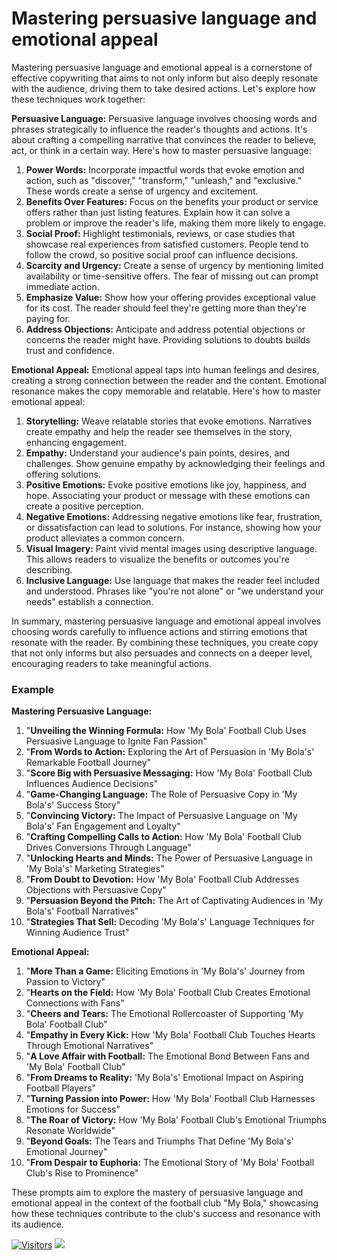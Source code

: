# Mastering persuasive language and emotional appeal

Mastering persuasive language and emotional appeal is a cornerstone of effective copywriting that aims to not only inform but also deeply resonate with the audience, driving them to take desired actions. Let's explore how these techniques work together:

**Persuasive Language:** Persuasive language involves choosing words and phrases strategically to influence the reader's thoughts and actions. It's about crafting a compelling narrative that convinces the reader to believe, act, or think in a certain way. Here's how to master persuasive language:

1. **Power Words:** Incorporate impactful words that evoke emotion and action, such as "discover," "transform," "unleash," and "exclusive." These words create a sense of urgency and excitement.
2. **Benefits Over Features:** Focus on the benefits your product or service offers rather than just listing features. Explain how it can solve a problem or improve the reader's life, making them more likely to engage.
3. **Social Proof:** Highlight testimonials, reviews, or case studies that showcase real experiences from satisfied customers. People tend to follow the crowd, so positive social proof can influence decisions.
4. **Scarcity and Urgency:** Create a sense of urgency by mentioning limited availability or time-sensitive offers. The fear of missing out can prompt immediate action.
5. **Emphasize Value:** Show how your offering provides exceptional value for its cost. The reader should feel they're getting more than they're paying for.
6. **Address Objections:** Anticipate and address potential objections or concerns the reader might have. Providing solutions to doubts builds trust and confidence.

**Emotional Appeal:** Emotional appeal taps into human feelings and desires, creating a strong connection between the reader and the content. Emotional resonance makes the copy memorable and relatable. Here's how to master emotional appeal:

1. **Storytelling:** Weave relatable stories that evoke emotions. Narratives create empathy and help the reader see themselves in the story, enhancing engagement.
2. **Empathy:** Understand your audience's pain points, desires, and challenges. Show genuine empathy by acknowledging their feelings and offering solutions.
3. **Positive Emotions:** Evoke positive emotions like joy, happiness, and hope. Associating your product or message with these emotions can create a positive perception.
4. **Negative Emotions:** Addressing negative emotions like fear, frustration, or dissatisfaction can lead to solutions. For instance, showing how your product alleviates a common concern.
5. **Visual Imagery:** Paint vivid mental images using descriptive language. This allows readers to visualize the benefits or outcomes you're describing.
6. **Inclusive Language:** Use language that makes the reader feel included and understood. Phrases like "you're not alone" or "we understand your needs" establish a connection.

In summary, mastering persuasive language and emotional appeal involves choosing words carefully to influence actions and stirring emotions that resonate with the reader. By combining these techniques, you create copy that not only informs but also persuades and connects on a deeper level, encouraging readers to take meaningful actions.

### Example

**Mastering Persuasive Language:**

1. "**Unveiling the Winning Formula:** How 'My Bola' Football Club Uses Persuasive Language to Ignite Fan Passion"
2. "**From Words to Action:** Exploring the Art of Persuasion in 'My Bola's' Remarkable Football Journey"
3. "**Score Big with Persuasive Messaging:** How 'My Bola' Football Club Influences Audience Decisions"
4. "**Game-Changing Language:** The Role of Persuasive Copy in 'My Bola's' Success Story"
5. "**Convincing Victory:** The Impact of Persuasive Language on 'My Bola's' Fan Engagement and Loyalty"
6. "**Crafting Compelling Calls to Action:** How 'My Bola' Football Club Drives Conversions Through Language"
7. "**Unlocking Hearts and Minds:** The Power of Persuasive Language in 'My Bola's' Marketing Strategies"
8. "**From Doubt to Devotion:** How 'My Bola' Football Club Addresses Objections with Persuasive Copy"
9. "**Persuasion Beyond the Pitch:** The Art of Captivating Audiences in 'My Bola's' Football Narratives"
10. "**Strategies That Sell:** Decoding 'My Bola's' Language Techniques for Winning Audience Trust"

**Emotional Appeal:**

1. "**More Than a Game:** Eliciting Emotions in 'My Bola's' Journey from Passion to Victory"
2. "**Hearts on the Field:** How 'My Bola' Football Club Creates Emotional Connections with Fans"
3. "**Cheers and Tears:** The Emotional Rollercoaster of Supporting 'My Bola' Football Club"
4. "**Empathy in Every Kick:** How 'My Bola' Football Club Touches Hearts Through Emotional Narratives"
5. "**A Love Affair with Football:** The Emotional Bond Between Fans and 'My Bola' Football Club"
6. "**From Dreams to Reality:** 'My Bola's' Emotional Impact on Aspiring Football Players"
7. "**Turning Passion into Power:** How 'My Bola' Football Club Harnesses Emotions for Success"
8. "**The Roar of Victory:** How 'My Bola' Football Club's Emotional Triumphs Resonate Worldwide"
9. "**Beyond Goals:** The Tears and Triumphs That Define 'My Bola's' Emotional Journey"
10. "**From Despair to Euphoria:** The Emotional Story of 'My Bola' Football Club's Rise to Prominence"

These prompts aim to explore the mastery of persuasive language and emotional appeal in the context of the football club "My Bola," showcasing how these techniques contribute to the club's success and resonance with its audience.

[![Visitors](https://api.visitorbadge.io/api/visitors?path=https%3A%2F%2Fgithub.com%2Fdrshahizan\&labelColor=%23697689\&countColor=%23555555\&style=plastic)](https://visitorbadge.io/status?path=https%3A%2F%2Fgithub.com%2Fdrshahizan) ![](https://hit.yhype.me/github/profile?user\_id=81284918)